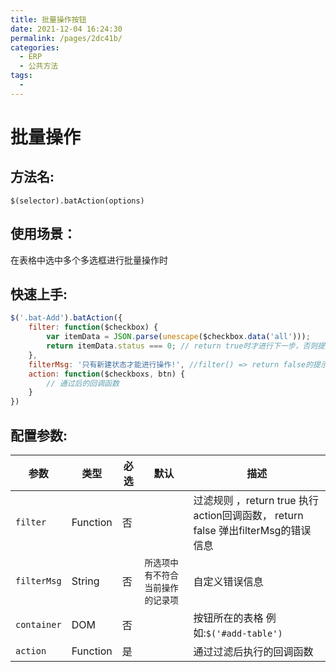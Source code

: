 ```yaml
---
title: 批量操作按钮
date: 2021-12-04 16:24:30
permalink: /pages/2dc41b/
categories:
  - ERP
  - 公共方法
tags:
  - 
---
```

# 批量操作
## 方法名:
`$(selector).batAction(options)`

## 使用场景：
在表格中选中多个多选框进行批量操作时

## 快速上手:
```js
$('.bat-Add').batAction({
	filter: function($checkbox) {
		var itemData = JSON.parse(unescape($checkbox.data('all')));
		return itemData.status === 0; // return true时才进行下一步，否则提示错误
	},
	filterMsg: '只有新建状态才能进行操作!', //filter() => return false的提示信息
	action: function($checkboxs, btn) {
		// 通过后的回调函数
	}
})
```

## 配置参数:
|参数|类型|必选|默认|描述|
|----|----|---|---|----|
|`filter`|Function|否|  | 过滤规则 ，return true 执行action回调函数， return false 弹出filterMsg的错误信息|
|`filterMsg`|String|否|`所选项中有不符合当前操作的记录项`|自定义错误信息|
|`container`|DOM|否||按钮所在的表格 例如:`$('#add-table')` |
|`action`|Function|是||通过过滤后执行的回调函数|
